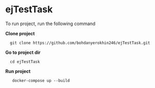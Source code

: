
# ejTestTask
To run project, run the following command

**Clone project**
```shell
  git clone https://github.com/bohdanyerokhin246/ejTestTask.git
```
**Go to project dir**
```shell
  cd ejTestTask
```
**Run project**
```shell
   docker-compose up --build   
```

